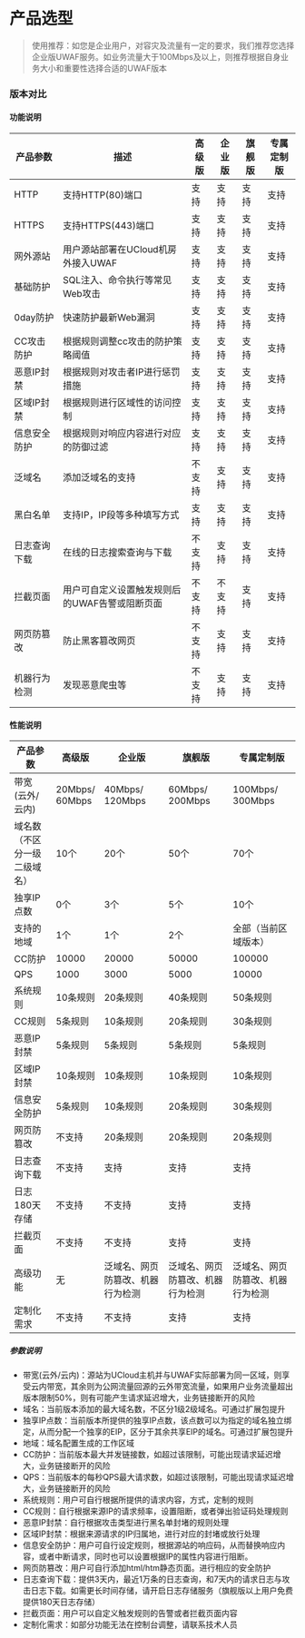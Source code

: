 

# 产品选型

> 使用推荐：如您是企业用户，对容灾及流量有一定的要求，我们推荐您选择企业版UWAF服务。如业务流量大于100Mbps及以上，则推荐根据自身业务大小和重要性选择合适的UWAF版本

### 版本对比
#### 功能说明

| 产品参数 | 描述 | 高级版 | 企业版 | 旗舰版 | 专属定制版 |
| --- | --- | --- | --- | --- | --- |
| HTTP      | 支持HTTP(80)端口 | 支持 | 支持 | 支持 | 支持 |
| HTTPS     | 支持HTTPS(443)端口 | 支持 | 支持 | 支持 | 支持 |
| 网外源站 | 用户源站部署在UCloud机房外接入UWAF | 支持 | 支持 | 支持 | 支持 |
| 基础防护 | SQL注入、命令执行等常见Web攻击 | 支持 | 支持 | 支持 | 支持 |
| 0day防护 | 快速防护最新Web漏洞 | 支持 | 支持 | 支持 | 支持 |
| CC攻击防护 | 根据规则调整cc攻击的防护策略阈值 | 支持 | 支持 | 支持 | 支持 |
| 恶意IP封禁 | 根据规则对攻击者IP进行惩罚措施 | 支持 | 支持 | 支持 | 支持 |
| 区域IP封禁 | 根据规则进行区域性的访问控制 | 支持 | 支持 | 支持 | 支持 |
| 信息安全防护 | 根据规则对响应内容进行对应的防御过滤| 支持 | 支持 | 支持 | 支持 |
| 泛域名 | 添加泛域名的支持         | 不支持 | 支持 | 支持 | 支持 |
| 黑白名单 | 支持IP，IP段等多种填写方式 | 支持 | 支持 | 支持 | 支持 |
| 日志查询下载 | 在线的日志搜索查询与下载 | 不支持 | 支持 | 支持 | 支持 |
| 拦截页面 | 用户可自定义设置触发规则后的UWAF告警或阻断页面 | 不支持 | 不支持 | 支持 | 支持 |
| 网页防篡改 | 防止黑客篡改网页 | 不支持 | 支持 | 支持 | 支持 |
| 机器行为检测 | 发现恶意爬虫等 | 不支持 | 支持 | 支持 | 支持 |


#### 性能说明

| 产品参数 | 高级版 | 企业版 | 旗舰版| 专属定制版 |
| --- | --- | --- | --- | --- |
| 带宽<br>(云外/云内) | 20Mbps/<br>60Mbps | 40Mbps/<br>120Mbps | 60Mbps/<br>200Mbps| 100Mbps/<br>300Mbps|
| 域名数（不区分一级二级域名） | 10个 | 20个 | 50个 | 70个 |
| 独享IP点数 | 0个 | 3个 | 5个 | 10个 |
| 支持的地域 | 1个| 1个| 2个| 全部（当前区域版本）|
| CC防护 | 10000 | 20000 | 50000  | 100000 |
| QPS | 1000 | 3000 | 5000 | 10000 |
| 系统规则 | 10条规则 | 20条规则 | 40条规则  | 50条规则 |
| CC规则 | 5条规则| 10条规则 | 20条规则 | 30条规则 |
| 恶意IP封禁 | 5条规则 | 5条规则 | 5条规则 | 5条规则  |
| 区域IP封禁 | 10条规则 | 10条规则  | 10条规则  | 10条规则 |
| 信息安全防护 | 5条规则 | 10条规则 | 20条规则 | 30条规则 |
| 网页防篡改 | 不支持 | 20条规则 | 20条规则 | 20条规则 |
| 日志查询下载 | 不支持 | 支持  | 支持  | 支持  |
| 日志180天存储 | 不支持 | 不支持 | 支持 | 支持 |
| 拦截页面 | 不支持 | 不支持 | 支持 | 支持 |
| 高级功能  | 无 | 泛域名、网页防篡改、机器行为检测 | 泛域名、网页防篡改、机器行为检测 | 泛域名、网页防篡改、机器行为检测 |
| 定制化需求 | 不支持 | 不支持 | 支持 | 支持 |

##### 参数说明

* 带宽(云外/云内)：源站为UCloud主机并与UWAF实际部署为同一区域，则享受云内带宽，其余则为公网流量回源的云外带宽流量，如果用户业务流量超出版本限制50%，则有可能产生请求延迟增大，业务链接断开的风险
* 域名：当前版本添加的最大域名数，不区分1级2级域名。可通过扩展包提升
* 独享IP点数：当前版本所提供的独享IP点数，该点数可以为指定的域名独立绑定，从而分配一个独享的EIP，区分于其余共享EIP的域名。可通过扩展包提升
* 地域：域名配置生成的工作区域
* CC防护：当前版本最大并发链接数，如超过该限制，可能出现请求延迟增大，业务链接断开的风险
* QPS：当前版本的每秒QPS最大请求数，如超过该限制，可能出现请求延迟增大，业务链接断开的风险
* 系统规则：用户可自行根据所提供的请求内容，方式，定制的规则
* CC规则：自行根据来源IP的请求频率，设置阻断，或者弹出验证码处理规则
* 恶意IP封禁：自行根据攻击类型进行黑名单封堵的规则处理
* 区域IP封禁：根据来源请求的IP归属地，进行对应的封堵或放行处理
* 信息安全防护：用户可自行设定规则，根据源站的响应码，从而替换响应内容，或者中断请求，同时也可以设置根据IP的属性内容进行阻断。
* 网页防篡改：用户可自行添加html/htm静态页面。进行相应的安全防护
* 日志查询下载：提供3天内，最近1万条的日志查询，和7天内的请求日志与攻击日志下载。如需更长时间存储，请开启日志存储服务（旗舰版以上用户免费提供180天日志存储）
* 拦截页面：用户可以自定义触发规则的告警或者拦截页面内容
* 定制化需求：如部分功能无法在控制台调整，请联系技术人员

